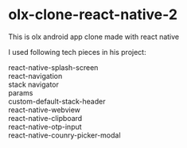 # olx-clone-react-native-2
This is olx android app clone made with react native

I used following tech pieces in his project:

react-native-splash-screen <br>
react-navigation<br>
stack navigator<br>
params<br>
custom-default-stack-header<br>
react-native-webview<br>
react-native-clipboard<br>
react-native-otp-input<br>
react-native-counry-picker-modal<br>
